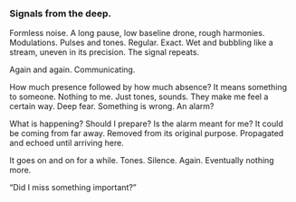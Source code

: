 ### Signals from the deep.

Formless noise. A long pause, low baseline drone, rough harmonies. Modulations. Pulses and tones. Regular. Exact. Wet and bubbling like a stream, uneven in its precision. The signal repeats. 

Again and again. Communicating. 

How much presence followed by how much absence? It means something to someone. Nothing to me. Just tones, sounds. They make me feel a certain way. Deep fear. Something is wrong. An alarm?

What is happening? Should I prepare? Is the alarm meant for me? It could be coming from far away. Removed from its original purpose. Propagated and echoed until arriving here.

It goes on and on for a while. Tones. Silence. Again. Eventually nothing more.

“Did I miss something important?”